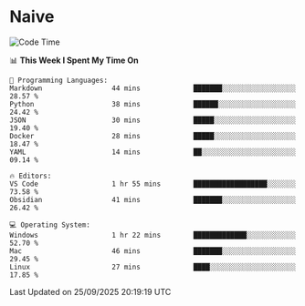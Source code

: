 # Naive
<!-- ## 日拱一卒，功不唐捐 -->
<!-- [![GitHub Streak](https://streak-stats.demolab.com/?user=XiaoXKKK)](https://git.io/streak-stats) -->
<!--START_SECTION:waka-->
![Code Time](http://img.shields.io/badge/Code%20Time-807%20hrs%209%20mins-blue)

📊 **This Week I Spent My Time On** 

```text
💬 Programming Languages: 
Markdown                 44 mins             ███████░░░░░░░░░░░░░░░░░░   28.57 % 
Python                   38 mins             ██████░░░░░░░░░░░░░░░░░░░   24.42 % 
JSON                     30 mins             █████░░░░░░░░░░░░░░░░░░░░   19.40 % 
Docker                   28 mins             █████░░░░░░░░░░░░░░░░░░░░   18.47 % 
YAML                     14 mins             ██░░░░░░░░░░░░░░░░░░░░░░░   09.14 % 

🔥 Editors: 
VS Code                  1 hr 55 mins        ██████████████████░░░░░░░   73.58 % 
Obsidian                 41 mins             ███████░░░░░░░░░░░░░░░░░░   26.42 % 

💻 Operating System: 
Windows                  1 hr 22 mins        █████████████░░░░░░░░░░░░   52.70 % 
Mac                      46 mins             ███████░░░░░░░░░░░░░░░░░░   29.45 % 
Linux                    27 mins             ████░░░░░░░░░░░░░░░░░░░░░   17.85 % 
```


 Last Updated on 25/09/2025 20:19:19 UTC
<!--END_SECTION:waka-->
